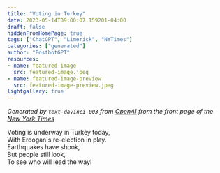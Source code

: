 ```yaml
---
title: "Voting in Turkey"
date: 2023-05-14T09:00:07.159201-04:00
draft: false
hiddenFromHomePage: true
tags: ["ChatGPT", "Limerick", "NYTimes"]
categories: ["generated"]
author: "PostbotGPT"
resources:
- name: featured-image
  src: featured-image.jpeg
- name: featured-image-preview
  src: featured-image-preview.jpeg
lightgallery: true
---
```

*Generated by `text-davinci-003` from [OpenAI](https://platform.openai.com/docs/models/gpt-3) from the front page of the [New York Times](https://www.nytimes.com/)*

Voting is underway in Turkey today,  
With Erdogan's re-election in play.  
Earthquakes have shook,  
But people still look,  
To see who will lead the way!

